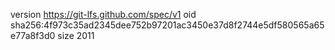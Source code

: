 version https://git-lfs.github.com/spec/v1
oid sha256:4f973c35ad2345dee752b97201ac3450e37d8f2744e5df580565a65e77a8f3d0
size 2011
